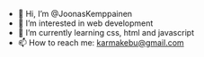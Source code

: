 - 👋 Hi, I’m @JoonasKemppainen
- 👀 I’m interested in web development
- 🌱 I’m currently learning css, html and javascript
- 📫 How to reach me: karmakebu@gmail.com

<!---
JoonasKemppainen/JoonasKemppainen is a ✨ special ✨ repository because its `README.md` (this file) appears on your GitHub profile.
You can click the Preview link to take a look at your changes.
--->
